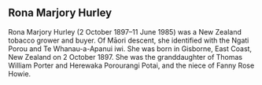 ## Rona Marjory Hurley

Rona Marjory Hurley (2 October 1897–11 June 1985) was a New Zealand tobacco grower and buyer. Of Māori descent, she identified with the Ngati Porou and Te Whanau-a-Apanui iwi. She was born in Gisborne, East Coast, New Zealand on 2 October 1897. She was the granddaughter of Thomas William Porter and Herewaka Porourangi Potai, and the niece of Fanny Rose Howie.